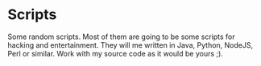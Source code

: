 # Scripts
Some random scripts. Most of them are going to be some scripts for hacking and entertainment.
They will me written in Java, Python, NodeJS, Perl or similar.
Work with my source code as it would be yours ;). 
